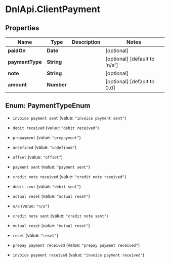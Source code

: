 # DnlApi.ClientPayment

## Properties
Name | Type | Description | Notes
------------ | ------------- | ------------- | -------------
**paidOn** | **Date** |  | [optional] 
**paymentType** | **String** |  | [optional] [default to &#39;n/a&#39;]
**note** | **String** |  | [optional] 
**amount** | **Number** |  | [optional] [default to 0.0]


<a name="PaymentTypeEnum"></a>
## Enum: PaymentTypeEnum


* `invoice payment sent` (value: `"invoice payment sent"`)

* `debit received` (value: `"debit received"`)

* `prepayment` (value: `"prepayment"`)

* `undefined` (value: `"undefined"`)

* `offset` (value: `"offset"`)

* `payment sent` (value: `"payment sent"`)

* `credit note received` (value: `"credit note received"`)

* `debit sent` (value: `"debit sent"`)

* `actual reset` (value: `"actual reset"`)

* `n/a` (value: `"n/a"`)

* `credit note sent` (value: `"credit note sent"`)

* `mutual reset` (value: `"mutual reset"`)

* `reset` (value: `"reset"`)

* `prepay payment received` (value: `"prepay payment received"`)

* `invoice payment received` (value: `"invoice payment received"`)




